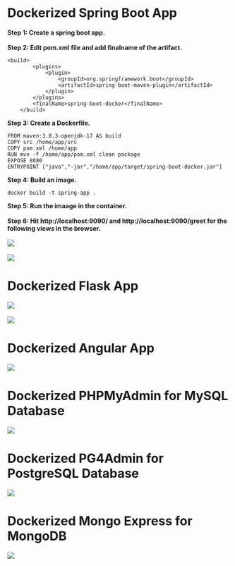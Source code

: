 # Dockerized Spring Boot App
**Step 1: Create a spring boot app.** <br/><br/>
**Step 2: Edit pom.xml file and add finalname of the artifact.** 
```
<build>
		<plugins>
			<plugin>
				<groupId>org.springframework.boot</groupId>
				<artifactId>spring-boot-maven-plugin</artifactId>
			</plugin>
		</plugins>
		<finalName>spring-boot-docker</finalName>
	</build>
```
**Step 3: Create a Dockerfile.**
```
FROM maven:3.8.3-openjdk-17 AS build
COPY src /home/app/src
COPY pom.xml /home/app
RUN mvn -f /home/app/pom.xml clean package
EXPOSE 8080
ENTRYPOINT ["java","-jar","/home/app/target/spring-boot-docker.jar"]
```
**Step 4: Build an image.**
```
docker build -t spring-app .
```
**Step 5: Run the imaage in the container.** <br/><br/>
**Step 6: Hit http://localhost:9090/ and http://localhost:9090/greet for the following views in the browser.** <br/><br/>
<img src="https://github.com/animshamura/Dockerization/blob/main/app-screenshot/spring-running.png?raw=true">
<br/><br/>
<img src="https://github.com/animshamura/Dockerization/blob/main/app-screenshot/spring--greeting.png?raw=true">

# Dockerized Flask App
<img src="https://github.com/animshamura/Dockerization/blob/main/app-screenshot/flask-running.png?raw=true">
<br/><br/>
<img src="https://github.com/animshamura/Dockerization/blob/main/app-screenshot/flask-greeting.png?raw=true">

# Dockerized Angular App
<img src="https://github.com/animshamura/Dockerization/blob/main/app-screenshot/angular.png?raw=true">

# Dockerized PHPMyAdmin for MySQL Database
<img src="https://github.com/animshamura/Dockerization/blob/main/app-screenshot/mysql-pma.png?raw=true">

# Dockerized PG4Admin for PostgreSQL Database
<img src="https://github.com/animshamura/Dockerization/blob/main/app-screenshot/postgresql-pg4.png?raw=true">

# Dockerized Mongo Express for MongoDB
<img src="https://github.com/animshamura/Dockerization/blob/main/app-screenshot/mongo-express.png?raw=true">
